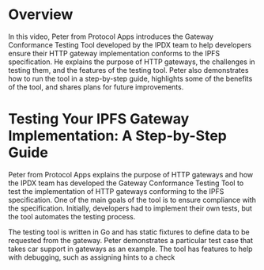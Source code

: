 # Overview

In this video, Peter from Protocol Apps introduces the Gateway Conformance Testing Tool developed by the IPDX team to help developers ensure their HTTP gateway implementation conforms to the IPFS specification. He explains the purpose of HTTP gateways, the challenges in testing them, and the features of the testing tool. Peter also demonstrates how to run the tool in a step-by-step guide, highlights some of the benefits of the tool, and shares plans for future improvements.

# Testing Your IPFS Gateway Implementation: A Step-by-Step Guide

Peter from Protocol Apps explains the purpose of HTTP gateways and how the IPDX team has developed the Gateway Conformance Testing Tool to test the implementation of HTTP gateways conforming to the IPFS specification. One of the main goals of the tool is to ensure compliance with the specification. Initially, developers had to implement their own tests, but the tool automates the testing process.

The testing tool is written in Go and has static fixtures to define data to be requested from the gateway. Peter demonstrates a particular test case that takes car support in gateways as an example. The tool has features to help with debugging, such as assigning hints to a check